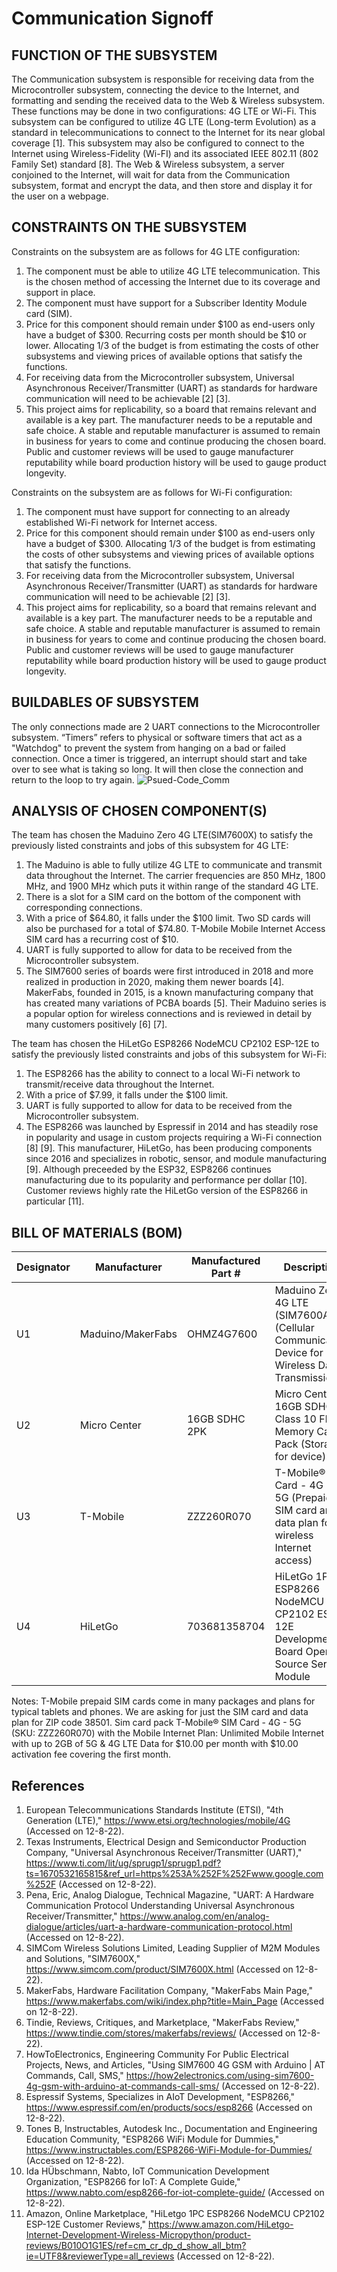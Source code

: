 # Communication Signoff
## FUNCTION OF THE SUBSYSTEM
The Communication subsystem is responsible for receiving data from the Microcontroller subsystem, connecting the device to the Internet, and formatting and sending the received data to the Web & Wireless subsystem.  These functions may be done in two configurations: 4G LTE or Wi-Fi.  This subsystem can be configured to utilize 4G LTE (Long-term Evolution) as a standard in telecommunications to connect to the Internet for its near global coverage [1].  This subsystem may also be configured to connect to the Internet using Wireless-Fidelity (Wi-FI) and its associated IEEE 802.11 (802 Family Set) standard [8].  The Web & Wireless subsystem, a server conjoined to the Internet, will wait for data from the Communication subsystem, format and encrypt the data, and then store and display it for the user on a webpage.

## CONSTRAINTS ON THE SUBSYSTEM
Constraints on the subsystem are as follows for 4G LTE configuration:
1. The component must be able to utilize 4G LTE telecommunication.  This is the chosen method of accessing the Internet due to its coverage and support in place.
2. The component must have support for a Subscriber Identity Module card (SIM).  
3. Price for this component should remain under $100 as end-users only have a budget of $300.  Recurring costs per month should be $10 or lower.  Allocating 1/3 of the budget is from estimating the costs of other subsystems and viewing prices of available options that satisfy the functions.
4. For receiving data from the Microcontroller subsystem, Universal Asynchronous Receiver/Transmitter (UART) as standards for hardware communication will need to be achievable [2] [3].  
5. This project aims for replicability, so a board that remains relevant and available is a key part. The manufacturer needs to be a reputable and safe choice. A stable and reputable manufacturer is assumed to remain in business for years to come and continue producing the chosen board. Public and customer reviews will be used to gauge manufacturer reputability while board production history will be used to gauge product longevity.  

Constraints on the subsystem are as follows for Wi-Fi configuration:
1. The component must have support for connecting to an already established Wi-Fi network for Internet access.  
2. Price for this component should remain under $100 as end-users only have a budget of $300.  Allocating 1/3 of the budget is from estimating the costs of other subsystems and viewing prices of available options that satisfy the functions.
3. For receiving data from the Microcontroller subsystem, Universal Asynchronous Receiver/Transmitter (UART) as standards for hardware communication will need to be achievable [2] [3].
4. This project aims for replicability, so a board that remains relevant and available is a key part. The manufacturer needs to be a reputable and safe choice. A stable and reputable manufacturer is assumed to remain in business for years to come and continue producing the chosen board. Public and customer reviews will be used to gauge manufacturer reputability while board production history will be used to gauge product longevity.  

## BUILDABLES OF SUBSYSTEM
The only connections made are 2 UART connections to the Microcontroller subsystem.  “Timers” refers to physical or software timers that act as a "Watchdog" to prevent the system from hanging on a bad or failed connection. Once a timer is triggered, an interrupt should start and take over to see what is taking so long.  It will then close the connection and return to the loop to try again.
![Psued-Code_Comm](https://github.com/JoshuaEgwuatu/Capstone-Spring2023-CitizenAirQualitySensor/blob/main/Documentation/Images/Psuedo-code_Comm.JPG)

## ANALYSIS OF CHOSEN COMPONENT(S)
The team has chosen the Maduino Zero 4G LTE(SIM7600X) to satisfy the previously listed constraints and jobs of this subsystem for 4G LTE:
1. The Maduino is able to fully utilize 4G LTE to communicate and transmit data throughout the Internet.  The carrier frequencies are 850 MHz, 1800 MHz, and 1900 MHz which puts it within range of the standard 4G LTE. 
2. There is a slot for a SIM card on the bottom of the component with corresponding connections.
3. With a price of $64.80, it falls under the $100 limit.  Two SD cards will also be purchased for a total of $74.80.  T-Mobile Mobile Internet Access SIM card has a recurring cost of $10.
4. UART is fully supported to allow for data to be received from the Microcontroller subsystem.  
5. The SIM7600 series of boards were first introduced in 2018 and more realized in production in 2020, making them newer boards [4].  MakerFabs, founded in 2015, is a known manufacturing company that has created many variations of PCBA boards [5].  Their Maduino series is a popular option for wireless connections and is reviewed in detail by many customers positively [6] [7].  

The team has chosen the HiLetGo ESP8266 NodeMCU CP2102 ESP-12E to satisfy the previously listed constraints and jobs of this subsystem for Wi-Fi:
1. The ESP8266 has the ability to connect to a local Wi-Fi network to transmit/receive data throughout the Internet.
2. With a price of $7.99, it falls under the $100 limit.
3. UART is fully supported to allow for data to be received from the Microcontroller subsystem.
4. The ESP8266 was launched by Espressif in 2014 and has steadily rose in popularity and usage in custom projects requiring a Wi-Fi connection [8] [9].  This manufacturer, HiLetGo, has been producing components since 2016 and specializes in robotic, sensor, and module manufacturing [9].  Although preceeded by the ESP32, ESP8266 continues manufacturing due to its popularity and performance per dollar [10].  Customer reviews highly rate the HiLetGo version of the ESP8266 in particular [11].


## BILL OF MATERIALS (BOM)
| Designator | Manufacturer      | Manufactured Part # | Description                                                                                     | Quantity | Price Each |
| ---------- | ----------------  | ------------------- | ----------------------------------------------------------------------------------------------- | -------- | ---------- |
| U1         | Maduino/MakerFabs | OHMZ4G7600          | Maduino Zero 4G LTE (SIM7600A-H) (Cellular Communication Device for Wireless Data Transmission) | 1        | $64.80     |
| U2         | Micro Center      | 16GB SDHC 2PK       | Micro Center 16GB SDHC Class 10 Flash Memory Card 2 Pack (Storage for device)                   | 1        | $9.99      |
| U3         | T-Mobile          | ZZZ260R070          | T-Mobile® SIM Card - 4G - 5G (Prepaid SIM card and data plan for wireless Internet access)      | 1        | $10.00     |
| U4         | HiLetGo           | 703681358704        | HiLetGo 1PC ESP8266 NodeMCU CP2102 ESP-12E Development Board Open Source Serial Module          | 1        | $7.99      |

Notes: T-Mobile prepaid SIM cards come in many packages and plans for typical tablets and phones.  We are asking for just the SIM card and data plan for ZIP code 38501.  Sim card pack T-Mobile® SIM Card - 4G - 5G (SKU: ZZZ260R070) with the Mobile Internet Plan: Unlimited Mobile Internet with up to 2GB of 5G & 4G LTE Data for $10.00 per month with $10.00 activation fee covering the first month.

## References
1. European Telecommunications Standards Institute (ETSI), "4th Generation (LTE)," https://www.etsi.org/technologies/mobile/4G (Accessed on 12-8-22).
2. Texas Instruments, Electrical Design and Semiconductor Production Company, "Universal Asynchronous Receiver/Transmitter (UART)," https://www.ti.com/lit/ug/sprugp1/sprugp1.pdf?ts=1670532165815&ref_url=https%253A%252F%252Fwww.google.com%252F (Accessed on 12-8-22).
3. Pena, Eric, Analog Dialogue, Technical Magazine, "UART: A Hardware Communication Protocol Understanding Universal Asynchronous Receiver/Transmitter," https://www.analog.com/en/analog-dialogue/articles/uart-a-hardware-communication-protocol.html (Accessed on 12-8-22).
4. SIMCom Wireless Solutions Limited, Leading Supplier of M2M Modules and Solutions, "SIM7600X," https://www.simcom.com/product/SIM7600X.html (Accessed on 12-8-22).
5. MakerFabs, Hardware Facilitation Company, "MakerFabs Main Page," https://www.makerfabs.com/wiki/index.php?title=Main_Page (Accessed on 12-8-22).
6. Tindie, Reviews, Critiques, and Marketplace, "MakerFabs Review," https://www.tindie.com/stores/makerfabs/reviews/ (Accessed on 12-8-22).
7. HowToElectronics, Engineering Community For Public Electrical Projects, News, and Articles, "Using SIM7600 4G GSM with Arduino | AT Commands, Call, SMS," https://how2electronics.com/using-sim7600-4g-gsm-with-arduino-at-commands-call-sms/ (Accessed on 12-8-22).
8. Espressif Systems, Specializes in AIoT Development, "ESP8266," https://www.espressif.com/en/products/socs/esp8266 (Accessed on 12-8-22).
9. Tones B, Instructables, Autodesk Inc., Documentation and Engineering Education Community, "ESP8266 WiFi Module for Dummies," https://www.instructables.com/ESP8266-WiFi-Module-for-Dummies/ (Accessed on 12-8-22).
10. Ida HÜbschmann, Nabto, IoT Communication Development Organization, "ESP8266 for IoT: A Complete Guide," https://www.nabto.com/esp8266-for-iot-complete-guide/ (Accessed on 12-8-22).
11. Amazon, Online Marketplace, "HiLetgo 1PC ESP8266 NodeMCU CP2102 ESP-12E Customer Reviews," https://www.amazon.com/HiLetgo-Internet-Development-Wireless-Micropython/product-reviews/B010O1G1ES/ref=cm_cr_dp_d_show_all_btm?ie=UTF8&reviewerType=all_reviews (Accessed on 12-8-22).

